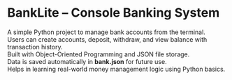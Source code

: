 # BankLite – Console Banking System

A simple Python project to manage bank accounts from the terminal.  
Users can create accounts, deposit, withdraw, and view balance with transaction history.  
Built with Object-Oriented Programming and JSON file storage.  
Data is saved automatically in **bank.json** for future use.  
Helps in learning real-world money management logic using Python basics.  
